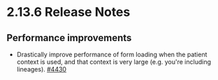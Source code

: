 # 2.13.6 Release Notes

## Performance improvements

- Drastically improve performance of form loading when the patient context is used, and that context is very large (e.g. you're including lineages). [#4430](https://github.com/medic/medic-webapp/issues/4430)
